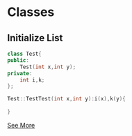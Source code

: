 # Classes

## Initialize List

```c++
class Test{
public:
    Test(int x,int y);
private:
    int i,k;
};

Test::TestTest(int x,int y):i(x),k(y){
    
}
```

[See More](../tst/InitializeList.cpp)